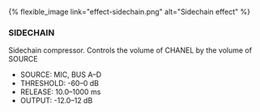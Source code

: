 {% flexible_image link="effect-sidechain.png" alt="Sidechain effect" %}

### SIDECHAIN
Sidechain compressor. Controls the volume of CHANEL by the volume of SOURCE

* SOURCE: MIC, BUS A–D
* THRESHOLD: -60–0 dB
* RELEASE: 10.0–1000 ms
* OUTPUT: -12.0–12 dB
